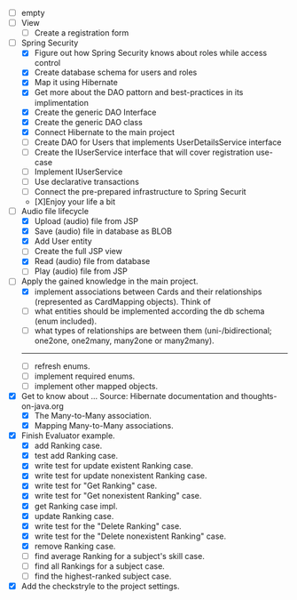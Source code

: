 - [ ] empty
- [ ] View
   - [ ] Create a registration form
- [ ] Spring Security
   - [X] Figure out how Spring Security knows about roles while access control  
   - [X] Create database schema for users and roles
   - [X] Map it using Hibernate
   - [X] Get more about the DAO pattorn and best-practices in its implimentation
   - [X] Create the generic DAO Interface
   - [X] Create the generic DAO class
   - [X] Connect Hibernate to the main project
   - [ ] Create DAO for Users that implements UserDetailsService interface
   - [ ] Create the IUserService interface that will cover registration use-case
   - [ ] Implement IUserService
   - [ ] Use declarative transactions
   - [ ] Connect the pre-prepared infrastructure to Spring Securit
   - [X]Enjoy your life a bit
- [ ] Audio file lifecycle
   - [X] Upload (audio) file from JSP
   - [X] Save (audio) file in database as BLOB
   - [X] Add User entity 
   - [ ] Create the full JSP view
   - [X] Read (audio) file from database
   - [ ] Play (audio) file from JSP
- [ ] Apply the gained knowledge in the main project.
   - [X] implement associations between Cards and their relationships (represented as CardMapping objects).
   Think of 
   - [ ] what entities should be implemented according the db schema (enum included).
   - [ ] what types of relationships are between them (uni-/bidirectional; one2one, one2many, many2one or many2many).
   -------
   - [ ] refresh enums.
   - [ ] implement required enums.
   - [ ] implement other mapped objects.
- [X] Get to know about ...
   Source: Hibernate documentation and thoughts-on-java.org
   - [X] The Many-to-Many association.
   - [X] Mapping Many-to-Many associations.
- [X] Finish Evaluator example.
   - [X] add Ranking case.
   - [X] test add Ranking case.
   - [X] write test for update existent Ranking case.
   - [X] write test for update nonexistent Ranking case.
   - [X] write test for "Get Ranking" case.
   - [X] write test for "Get nonexistent Ranking" case.
   - [X] get Ranking case impl.
   - [X] update Ranking case.
   - [X] write test for the "Delete Ranking" case.
   - [X] write test for the "Delete nonexistent Ranking" case.
   - [X] remove Ranking case.
   - [ ] find average Ranking for a subject's skill case.
   - [ ] find all Rankings for a subject case.
   - [ ] find the highest-ranked subject case.
- [X] Add the checkstryle to the project settings.
